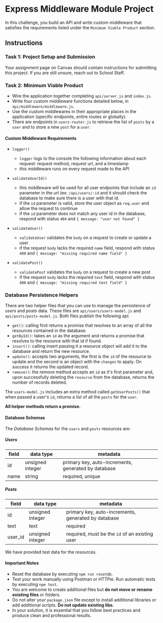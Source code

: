 # Express Middleware Module Project

In this challenge, you build an API and write custom middleware that satisfies the requirements listed under the `Minimum Viable Product` section.

## Instructions

### Task 1: Project Setup and Submission

Your assignment page on Canvas should contain instructions for submitting this project. If you are still unsure, reach out to School Staff.

### Task 2: Minimum Viable Product

-   Wire the application together completing `api/server.js` and `index.js`.
-   Write four custom middleware functions detailed below, in `api/middleware/middleware.js`.
-   Use the custom middlewares in their appropriate places in the application (specific endpoints, entire routes or globally).
-   There are endpoints in `users-router.js` to retrieve the list of `posts` by a `user` and to store a new `post` for a `user`.

#### Custom Middleware Requirements

-   `logger()`

    -   `logger` logs to the console the following information about each request: request method, request url, and a timestamp
    -   this middleware runs on every request made to the API

-   `validateUserId()`

    -   this middleware will be used for all user endpoints that include an `id` parameter in the url (ex: `/api/users/:id` and it should check the database to make sure there is a user with that id.
    -   if the `id` parameter is valid, store the user object as `req.user` and allow the request to continue
    -   if the `id` parameter does not match any user id in the database, respond with status `404` and `{ message: "user not found" }`

-   `validateUser()`

    -   `validateUser` validates the `body` on a request to create or update a user
    -   if the request `body` lacks the required `name` field, respond with status `400` and `{ message: "missing required name field" }`

-   `validatePost()`

    -   `validatePost` validates the `body` on a request to create a new post
    -   if the request `body` lacks the required `text` field, respond with status `400` and `{ message: "missing required text field" }`

### Database Persistence Helpers

There are two helper files that you can use to manage the persistence of _users_ and _posts_ data. These files are `api/users/users-model.js` and `api/posts/posts-model.js`. Both files publish the following api:

-   `get()`: calling find returns a promise that resolves to an array of all the resources contained in the database.
-   `getById()`: takes an `id` as the argument and returns a promise that resolves to the resource with that id if found.
-   `insert()`: calling insert passing it a resource object will add it to the database and return the new resource.
-   `update()`: accepts two arguments, the first is the `id` of the resource to update and the second is an object with the `changes` to apply. On success it returns the updated record.
-   `remove()`: the remove method accepts an `id` as it's first parameter and, upon successfully deleting the `resource` from the database, returns the number of records deleted.

The `users-model.js` includes an extra method called `getUserPosts()` that when passed a user's `id`, returns a list of all the `posts` for the `user`.

**All helper methods return a promise.**

#### Database Schemas

The _Database Schemas_ for the `users` and `posts` resources are:

##### Users

| field | data type        | metadata                                            |
| ----- | ---------------- | --------------------------------------------------- |
| id    | unsigned integer | primary key, auto-increments, generated by database |
| name  | string           | required, unique                                    |

##### Posts

| field   | data type        | metadata                                            |
| ------- | ---------------- | --------------------------------------------------- |
| id      | unsigned integer | primary key, auto-increments, generated by database |
| text    | text             | required                                            |
| user_id | unsigned integer | required, must be the `id` of an existing user      |

We have provided test data for the resources.

#### Important Notes

-   Reset the database by executing `npm run resetdb`.
-   Test your work manually using Postman or HTTPie. Run automatic tests by executing `npm test`.
-   You are welcome to create additional files but **do not move or rename existing files** or folders.
-   Do not alter your `package.json` file except to install additional libraries or add additional scripts. **Do not update existing libs**.
-   In your solution, it is essential that you follow best practices and produce clean and professional results.
